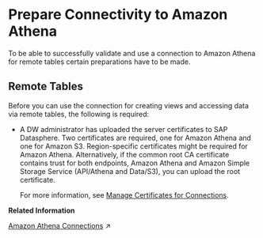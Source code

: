<!-- loio8d80f60960294e1f9c3cea4778024663 -->

# Prepare Connectivity to Amazon Athena

To be able to successfully validate and use a connection to Amazon Athena for remote tables certain preparations have to be made.



<a name="loio8d80f60960294e1f9c3cea4778024663__prereq_rt_Amazon_Athena"/>

## Remote Tables

Before you can use the connection for creating views and accessing data via remote tables, the following is required:

-   A DW administrator has uploaded the server certificates to SAP Datasphere. Two certificates are required, one for Amazon Athena and one for Amazon S3. Region-specific certificates might be required for Amazon Athena. Alternatively, if the common root CA certificate contains trust for both endpoints, Amazon Athena and Amazon Simple Storage Service \(API/Athena and Data/S3\), you can upload the root certificate.

    For more information, see [Manage Certificates for Connections](manage-certificates-for-connections-46f5467.md).


**Related Information**  


[Amazon Athena Connections](https://help.sap.com/viewer/9f36ca35bc6145e4acdef6b4d852d560/DEV_CURRENT/en-US/1b21cd00fa9842f5ba747047b80fe3ab.html "Use an Amazon Athena connection to access data from Amazon Athena, an interactive query service which can be used to analyze data in Amazon S3 using standard SQL.") :arrow_upper_right:

